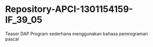 # Repository-APCI-1301154159-IF_39_05
 Teaser DAP             Program sederhana menggunakan bahasa pemrograman pascal

